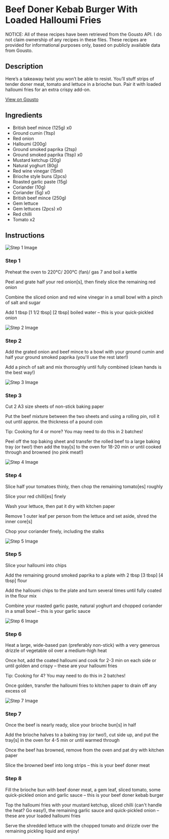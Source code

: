 # Beef Doner Kebab Burger With Loaded Halloumi Fries

NOTICE: All of these recipes have been retrieved from the Gousto API. I do not claim ownership of any recipes in these files. These recipes are provided for informational purposes only, based on publicly available data from Gousto.

## Description

Here’s a takeaway twist you won’t be able to resist. You’ll stuff strips of tender doner meat, tomato and lettuce in a brioche bun. Pair it with loaded halloumi fries for an extra crispy add-on.

[View on Gousto](https://www.gousto.co.uk/recipes/cookbook/beef-doner-kebab-burger-with-loaded-halloumi-fries)

## Ingredients

- British beef mince (125g) x0
- Ground cumin (1tsp)
- Red onion
- Halloumi (200g)
- Ground smoked paprika (2tsp)
- Ground smoked paprika (1tsp) x0
- Mustard ketchup (20g)
- Natural yoghurt (80g)
- Red wine vinegar (15ml)
- Brioche style buns (2pcs)
- Roasted garlic paste (15g)
- Coriander (10g)
- Coriander (5g) x0
- British beef mince (250g)
- Gem lettuce
- Gem lettuces (2pcs) x0
- Red chilli
- Tomato x2

## Instructions

![Step 1 Image](https://production-media.gousto.co.uk/cms/recipe-step-image/Step-1-1664895105027-x200.jpg)

### Step 1

Preheat the oven to 220°C/ 200°C (fan)/ gas 7 and boil a kettle

Peel and grate half your red onion[s], then finely slice the remaining red onion

Combine the sliced onion and red wine vinegar in a small bowl with a pinch of salt and sugar

Add 1 tbsp <span class="text-purple">[1 1/2 tbsp]</span><span class="text-danger"> [2 tbsp]</span> boiled water – this is your quick-pickled onion

![Step 2 Image](https://production-media.gousto.co.uk/cms/recipe-step-image/Step-2-1664895107858-x200.jpg)

### Step 2

Add the grated onion and beef mince to a bowl with your ground cumin and half your ground smoked paprika (you'll use the rest later!)

Add a pinch of salt and mix thoroughly until fully combined (clean hands is the best way!)

![Step 3 Image](https://production-media.gousto.co.uk/cms/recipe-step-image/Step-3-1664895111220-x200.jpg)

### Step 3

Cut 2 A3 size sheets of non-stick baking paper

Put the beef mixture between the two sheets and using a rolling pin, roll it out until approx. the thickness of a pound coin

Tip: Cooking for 4 or more? You may need to do this in 2 batches!

Peel off the top baking sheet and transfer the rolled beef to a large baking tray (or two!) then add the tray[s] to the oven for 18-20 min or until cooked through and browned (no pink meat!)

![Step 4 Image](https://production-media.gousto.co.uk/cms/recipe-step-image/Step-4-1664895114443-x200.jpg)

### Step 4

Slice half your tomatoes<span class="text-danger"> </span>thinly, then chop the remaining tomato[es] roughly

Slice your red chilli[es]<span class="text-danger"> </span>finely

Wash your lettuce, then pat it dry with kitchen paper

Remove 1<span class="text-danger"> </span>outer leaf per person from the lettuce and set aside, shred the inner core[s]

Chop your coriander finely, including the stalks

![Step 5 Image](https://production-media.gousto.co.uk/cms/recipe-step-image/Step-5-1664895117195-x200.jpg)

### Step 5

Slice your halloumi into chips

Add the remaining ground smoked paprika to a plate with 2 tbsp <span class="text-purple">[3 tbsp]</span> <span class="text-danger">[4 tbsp] </span>flour

Add the halloumi chips to the plate and turn several times until fully coated in the flour mix

Combine your roasted garlic paste, natural yoghurt and chopped coriander in a small bowl – this is your garlic sauce

![Step 6 Image](https://production-media.gousto.co.uk/cms/recipe-step-image/Step-6-1664895120194-x200.jpg)

### Step 6

Heat a large, wide-based pan (preferably non-stick) with a very generous drizzle of vegetable oil over a medium-high heat

Once hot, add the coated halloumi and cook for 2-3 min on each side or until golden and crispy – these are your halloumi fries

Tip: Cooking for 4? You may need to do this in 2 batches!

Once golden, transfer the halloumi fries to kitchen paper to drain off any excess oil

![Step 7 Image](https://production-media.gousto.co.uk/cms/recipe-step-image/Step-7-copy-1664895146886-x200.jpg)

### Step 7

Once the beef is nearly ready, slice your brioche bun[s] in half

Add the brioche halves to a baking tray (or two!), cut side up, and put the tray[s] in the oven for 4-5 min or until warmed through

Once the beef has browned, remove from the oven and pat dry with kitchen paper

Slice the browned beef into long strips – this is your beef doner meat

### Step 8

Fill the brioche bun with beef doner meat, a gem leaf, sliced tomato, some quick-pickled onion and garlic sauce – this is your beef doner kebab burger

Top the halloumi fries with your mustard ketchup, sliced chilli (can't handle the heat? Go easy!), the remaining garlic sauce and quick-pickled onion – these are your loaded halloumi fries

Serve the shredded lettuce with the chopped tomato and drizzle over the remaining pickling liquid and enjoy!

